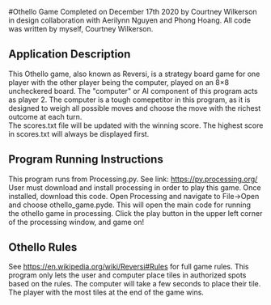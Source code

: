 #Othello Game
Completed on December 17th 2020 by Courtney Wilkerson in design collaboration with Aerilynn Nguyen and Phong Hoang. All code was written by myself, Courtney Wilkerson.

## Application Description
This Othello game, also known as Reversi, is a strategy board game for one player with the other player being the computer, played on an 8×8 uncheckered board. The "computer" or AI component of this program acts as player 2. The computer is a tough comepetitor in this program, as it is designed to weigh all possible moves and choose the move with the richest outcome at each turn.  
The scores.txt file will be updated with the winning score. The highest score in scores.txt will always be displayed first.

## Program Running Instructions
This program runs from Processing.py. See link: https://py.processing.org/  
User must download and install processing in order to play this game.
Once installed, download this code. Open Processing and navigate to File->Open and choose othello_game.pyde. This will open the main code for running the othello game in processing. Click the play button in the upper left corner of the processing window, and game on!

## Othello Rules
See https://en.wikipedia.org/wiki/Reversi#Rules for full game rules. This program only lets the user and computer place tiles in authorized spots based on the rules. The computer will take a few seconds to place their tile. The player with the most tiles at the end of the game wins.

